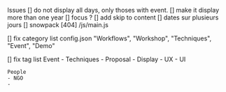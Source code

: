 Issues
[] do not display all days, only thoses with event.
[] make it display more than one year
[] focus ? 
[] add skip to content
[] dates sur plusieurs jours
[] snowpack [404] /js/main.js


[] fix category list config.json
        "Workflows",
        "Workshop",
        "Techniques",
        "Event",
        "Demo"


[] fix tag list
    Event
    - Techniques
    - Proposal
    - Display
    - UX
    - UI

    People
    - NGO
    - 